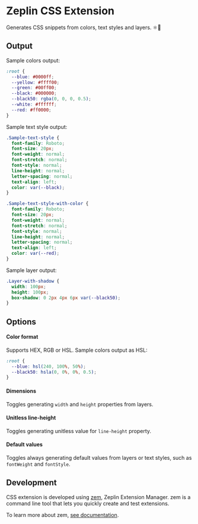 # Zeplin CSS Extension

Generates CSS snippets from colors, text styles and layers. ⚛️📱

## Output

Sample colors output:

```css
:root {
  --blue: #0000ff;
  --yellow: #ffff00;
  --green: #00ff00;
  --black: #000000;
  --black50: rgba(0, 0, 0, 0.5);
  --white: #ffffff;
  --red: #ff0000;
}
```

Sample text style output:

```css
.Sample-text-style {
  font-family: Roboto;
  font-size: 20px;
  font-weight: normal;
  font-stretch: normal;
  font-style: normal;
  line-height: normal;
  letter-spacing: normal;
  text-align: left;
  color: var(--black);
}

.Sample-text-style-with-color {
  font-family: Roboto;
  font-size: 20px;
  font-weight: normal;
  font-stretch: normal;
  font-style: normal;
  line-height: normal;
  letter-spacing: normal;
  text-align: left;
  color: var(--red);
}
```

Sample layer output:

```css
.Layer-with-shadow {
  width: 100px;
  height: 100px;
  box-shadow: 0 2px 4px 6px var(--black50);
}
```

## Options

#### Color format

Supports HEX, RGB or HSL. Sample colors output as HSL:

```css
:root {
  --blue: hsl(240, 100%, 50%);
  --black50: hsla(0, 0%, 0%, 0.5);
}
```

#### Dimensions

Toggles generating `width` and `height` properties from layers.

#### Unitless line-height

Toggles generating unitless value for `line-height` property.

#### Default values

Toggles always generating default values from layers or text styles, such as `fontWeight` and `fontStyle`.

## Development

CSS extension is developed using [zem](https://github.com/zeplin/zem), Zeplin Extension Manager. zem is a command line
tool that lets you quickly create and test extensions.

To learn more about zem, [see documentation](https://github.com/zeplin/zem).
